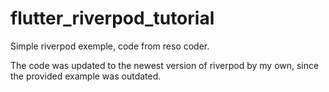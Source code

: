 # flutter_riverpod_tutorial

Simple riverpod exemple, code from reso coder.

The code was updated to the newest version of riverpod by my own, since the provided example was outdated.